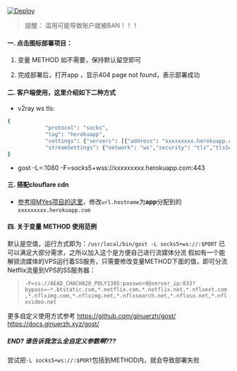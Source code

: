 [![Deploy](https://www.herokucdn.com/deploy/button.png)](https://heroku.com/deploy)  
  
> 提醒： 滥用可能导致账户就被BAN！！！  
  
#### 一. 点击图标部署项目：  
  
1. 变量 METHOD 如不需要，保持默认留空即可
  
2. 完成部署后，打开app ，显示404 page not found，表示部署成功  
  
#### 二. 客户端使用，这里介绍如下二种方式
* v2ray ws tls: 
```bash
{
            "protocol": "socks",
            "tag": "herokuapp",
            "settings": {"servers": [{"address": "xxxxxxxxx.herokuapp.com": 443}]},
            "streamSettings": {"network": "ws","security": "tls","tlsSettings": {"allowInsecure": false,"serverName": "xxxxxxxxx.herokuapp.com"},"wsSettings": {"path": "/ws","headers": {"Host": "xxxxxxxxx.herokuapp.com"}}}
}
```
  
* gost -L=:1080 -F=socks5+wss://xxxxxxxxx.herokuapp.com:443
  
#### 三. 搭配clouflare cdn
* [参考IBMYes项目的这里](https://github.com/CCChieh/IBMYes#cloudflare-%E9%AB%98%E9%80%9F%E8%8A%82%E7%82%B9%E4%B8%AD%E8%BD%AC)，修改`url.hostname`为**app**分配到的`xxxxxxxxx.herokuapp.com`
  
#### 四. 关于变量 METHOD 使用范例
  默认是空值，运行方式即为：`/usr/local/bin/gost -L socks5+ws://:$PORT` 已可以满足大部分需求，之所以加入这个是方便自己进行流媒体分流
  假如有一个能解锁流媒体的VPS运行着SS服务，只需要修改变量METHOD下面的值，即可分流Netflix流量到VPS的SS服务器：
  > `-F=ss://AEAD_CHACHA20_POLY1305:password@server_ip:833?bypass=~*.btstatic.com,*.netflix.com,*.netflix.net,*.nflxext.com,*.nflximg.com,*.nflximg.net,*.nflxsearch.net,*.nflxso.net,*.nflxvideo.net`
   
  更多自定义使用方式参考 https://github.com/ginuerzh/gost/ https://docs.ginuerzh.xyz/gost/  
  
##### END? 谁告诉我怎么全自定义参数啊??? 
  尝试把`-L socks5+ws://:$PORT`包括到METHOD内，就会导致部署失败
